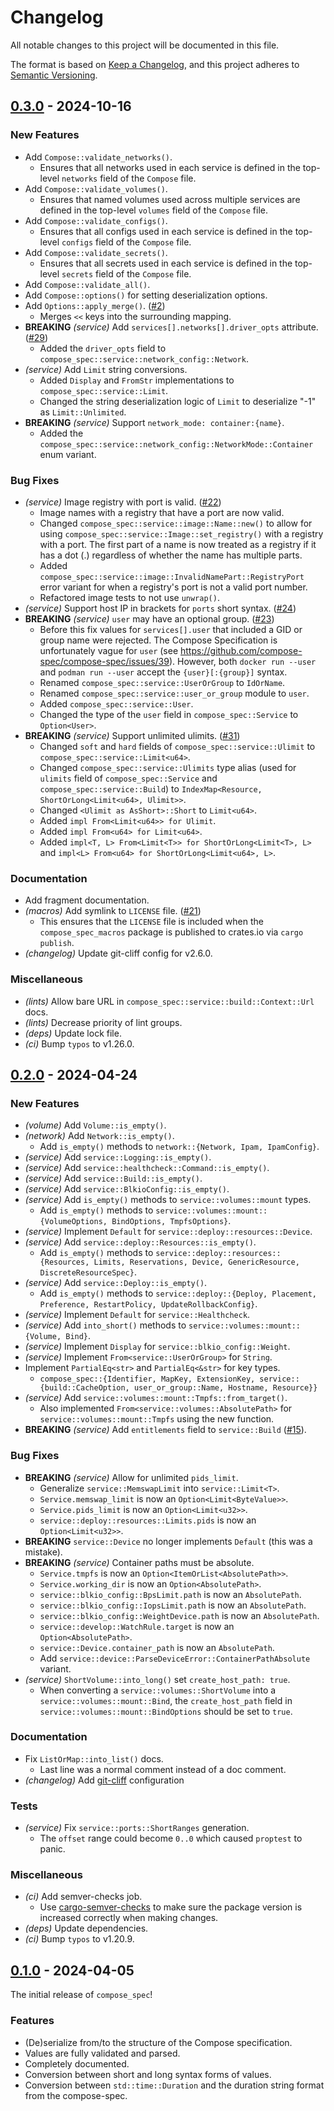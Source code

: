 # Changelog

All notable changes to this project will be documented in this file.

The format is based on [Keep a Changelog](https://keepachangelog.com/en/1.1.0/),
and this project adheres to [Semantic Versioning](https://semver.org/spec/v2.0.0.html).

## [0.3.0] - 2024-10-16

### New Features
- Add `Compose::validate_networks()`.
  - Ensures that all networks used in each service is defined in the top-level `networks` field of the `Compose` file.
- Add `Compose::validate_volumes()`.
  - Ensures that named volumes used across multiple services are defined in the top-level `volumes` field of the `Compose` file.
- Add `Compose::validate_configs()`.
  - Ensures that all configs used in each service is defined in the top-level `configs` field of the `Compose` file.
- Add `Compose::validate_secrets()`.
  - Ensures that all secrets used in each service is defined in the top-level `secrets` field of the `Compose` file.
- Add `Compose::validate_all()`.
- Add `Compose::options()` for setting deserialization options.
- Add `Options::apply_merge()`. ([#2](https://github.com/k9withabone/compose_spec_rs/issues/2))
  - Merges `<<` keys into the surrounding mapping.
- **BREAKING** *(service)* Add `services[].networks[].driver_opts` attribute. ([#29](https://github.com/k9withabone/compose_spec_rs/issues/29))
  - Added the `driver_opts` field to `compose_spec::service::network_config::Network`.
- *(service)* Add `Limit` string conversions.
  - Added `Display` and `FromStr` implementations to `compose_spec::service::Limit`.
  - Changed the string deserialization logic of `Limit` to deserialize "-1" as `Limit::Unlimited`.
- **BREAKING** *(service)* Support `network_mode: container:{name}`.
  - Added the `compose_spec::service::network_config::NetworkMode::Container` enum variant.

### Bug Fixes
- *(service)* Image registry with port is valid. ([#22](https://github.com/k9withabone/compose_spec_rs/issues/22))
  - Image names with a registry that have a port are now valid.
  - Changed `compose_spec::service::image::Name::new()` to allow for using `compose_spec::service::Image::set_registry()` with a registry with a port. The first part of a name is now treated as a registry if it has a dot (.) regardless of whether the name has multiple parts.
  - Added `compose_spec::service::image::InvalidNamePart::RegistryPort` error variant for when a registry's port is not a valid port number.
  - Refactored image tests to not use `unwrap()`.
- *(service)* Support host IP in brackets for `ports` short syntax. ([#24](https://github.com/k9withabone/compose_spec_rs/issues/24))
- **BREAKING** *(service)* `user` may have an optional group. ([#23](https://github.com/k9withabone/compose_spec_rs/issues/23))
  - Before this fix values for `services[].user` that included a GID or group name were rejected. The Compose Specification is unfortunately vague for `user` (see https://github.com/compose-spec/compose-spec/issues/39). However, both `docker run --user` and `podman run --user` accept the `{user}[:{group}]` syntax.
  - Renamed `compose_spec::service::UserOrGroup` to `IdOrName`.
  - Renamed `compose_spec::service::user_or_group` module to `user`.
  - Added `compose_spec::service::User`.
  - Changed the type of the `user` field in `compose_spec::Service` to `Option<User>`.
- **BREAKING** *(service)* Support unlimited ulimits. ([#31](https://github.com/k9withabone/compose_spec_rs/issues/31))
  - Changed `soft` and `hard` fields of `compose_spec::service::Ulimit` to `compose_spec::service::Limit<u64>`.
  - Changed `compose_spec::service::Ulimits` type alias (used for `ulimits` field of `compose_spec::Service` and `compose_spec::service::Build`) to `IndexMap<Resource, ShortOrLong<Limit<u64>, Ulimit>>`.
  - Changed `<Ulimit as AsShort>::Short` to `Limit<u64>`.
  - Added `impl From<Limit<u64>> for Ulimit`.
  - Added `impl From<u64> for Limit<u64>`.
  - Added `impl<T, L> From<Limit<T>> for ShortOrLong<Limit<T>, L>` and `impl<L> From<u64> for ShortOrLong<Limit<u64>, L>`.

### Documentation
- Add fragment documentation.
- *(macros)* Add symlink to `LICENSE` file. ([#21](https://github.com/k9withabone/compose_spec_rs/issues/21))
  - This ensures that the `LICENSE` file is included when the `compose_spec_macros` package is published to crates.io via `cargo publish`.
- *(changelog)* Update git-cliff config for v2.6.0.

### Miscellaneous
- *(lints)* Allow bare URL in `compose_spec::service::build::Context::Url` docs.
- *(lints)* Decrease priority of lint groups.
- *(deps)* Update lock file.
- *(ci)* Bump `typos` to v1.26.0.

## [0.2.0] - 2024-04-24

### New Features
- *(volume)* Add `Volume::is_empty()`.
- *(network)* Add `Network::is_empty()`.
  - Add `is_empty()` methods to `network::{Network, Ipam, IpamConfig}`.
- *(service)* Add `service::Logging::is_empty()`.
- *(service)* Add `service::healthcheck::Command::is_empty()`.
- *(service)* Add `service::Build::is_empty()`.
- *(service)* Add `service::BlkioConfig::is_empty()`.
- *(service)* Add `is_empty()` methods to `service::volumes::mount` types.
  - Add `is_empty()` methods to `service::volumes::mount::{VolumeOptions, BindOptions, TmpfsOptions}`.
- *(service)* Implement `Default` for `service::deploy::resources::Device`.
- *(service)* Add `service::deploy::Resources::is_empty()`.
  - Add `is_empty()` methods to `service::deploy::resources::{Resources, Limits, Reservations, Device, GenericResource, DiscreteResourceSpec}`.
- *(service)* Add `service::Deploy::is_empty()`.
  - Add `is_empty()` methods to `service::deploy::{Deploy, Placement, Preference, RestartPolicy, UpdateRollbackConfig}`.
- *(service)* Implement `Default` for `service::Healthcheck`.
- *(service)* Add `into_short()` methods to `service::volumes::mount::{Volume, Bind}`.
- *(service)* Implement `Display` for `service::blkio_config::Weight`.
- *(service)* Implement `From<service::UserOrGroup>` for `String`.
- Implement `PartialEq<str>` and `PartialEq<&str>` for key types.
  - `compose_spec::{Identifier, MapKey, ExtensionKey, service::{build::CacheOption, user_or_group::Name, Hostname, Resource}}`
- *(service)* Add `service::volumes::mount::Tmpfs::from_target()`.
  - Also implemented `From<service::volumes::AbsolutePath>` for `service::volumes::mount::Tmpfs` using the new function.
- **BREAKING** *(service)* Add `entitlements` field to `service::Build` ([#15](https://github.com/k9withabone/compose_spec_rs/issues/15)).

### Bug Fixes
- **BREAKING** *(service)* Allow for unlimited `pids_limit`.
  - Generalize `service::MemswapLimit` into `service::Limit<T>`.
  - `Service.memswap_limit` is now an `Option<Limit<ByteValue>>`.
  - `Service.pids_limit` is now an `Option<Limit<u32>>`.
  - `service::deploy::resources::Limits.pids` is now an `Option<Limit<u32>>`.
- **BREAKING** `service::Device` no longer implements `Default` (this was a mistake).
- **BREAKING** *(service)* Container paths must be absolute.
  - `Service.tmpfs` is now an `Option<ItemOrList<AbsolutePath>>`.
  - `Service.working_dir` is now an `Option<AbsolutePath>`.
  - `service::blkio_config::BpsLimit.path` is now an `AbsolutePath`.
  - `service::blkio_config::IopsLimit.path` is now an `AbsolutePath`.
  - `service::blkio_config::WeightDevice.path` is now an `AbsolutePath`.
  - `service::develop::WatchRule.target` is now an `Option<AbsolutePath>`.
  - `service::Device.container_path` is now an `AbsolutePath`.
  - Add `service::device::ParseDeviceError::ContainerPathAbsolute` variant.
- *(service)* `ShortVolume::into_long()` set `create_host_path: true`.
  - When converting a `service::volumes::ShortVolume` into a `service::volumes::mount::Bind`, the `create_host_path` field in `service::volumes::mount::BindOptions` should be set to `true`.

### Documentation
- Fix `ListOrMap::into_list()` docs.
  - Last line was a normal comment instead of a doc comment.
- *(changelog)* Add [git-cliff](https://github.com/orhun/git-cliff) configuration

### Tests
- *(service)* Fix `service::ports::ShortRanges` generation.
  - The `offset` range could become `0..0` which caused `proptest` to panic.

### Miscellaneous
- *(ci)* Add semver-checks job.
  - Use [cargo-semver-checks](https://github.com/obi1kenobi/cargo-semver-checks) to make sure the package version is increased correctly when making changes.
- *(deps)* Update dependencies.
- *(ci)* Bump `typos` to v1.20.9.

## [0.1.0] - 2024-04-05

The initial release of `compose_spec`!

### Features

- (De)serialize from/to the structure of the Compose specification.
- Values are fully validated and parsed.
- Completely documented.
- Conversion between short and long syntax forms of values.
- Conversion between `std::time::Duration` and the duration string format from the compose-spec.

[0.3.0]: https://github.com/k9withabone/compose_spec_rs/compare/v0.2.0...v0.3.0
[0.2.0]: https://github.com/k9withabone/compose_spec_rs/compare/v0.1.0...v0.2.0
[0.1.0]: https://github.com/k9withabone/compose_spec_rs/compare/51a31d82c34c13cf8881bf8a9cbda74a6b6aa9b6...v0.1.0
